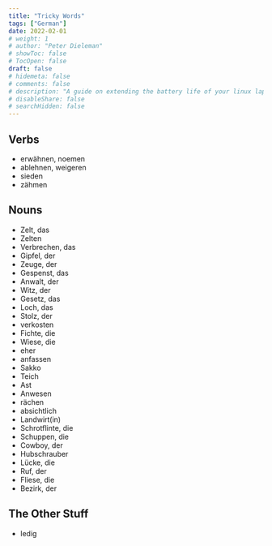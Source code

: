 ```yaml
---
title: "Tricky Words"
tags: ["German"]
date: 2022-02-01
# weight: 1
# author: "Peter Dieleman"
# showToc: false
# TocOpen: false
draft: false
# hidemeta: false
# comments: false
# description: "A guide on extending the battery life of your linux laptop"
# disableShare: false
# searchHidden: false
---
```


## Verbs

- erwähnen, noemen
- ablehnen, weigeren
- sieden
- zähmen

## Nouns

- Zelt, das
- Zelten
- Verbrechen, das
- Gipfel, der
- Zeuge, der
- Gespenst, das
- Anwalt, der
- Witz, der
- Gesetz, das
- Loch, das
- Stolz, der
- verkosten
- Fichte, die
- Wiese, die
- eher
- anfassen
- Sakko
- Teich
- Ast
- Anwesen
- rächen
- absichtlich
- Landwirt(in)
- Schrotflinte, die
- Schuppen, die
- Cowboy, der
- Hubschrauber
- Lücke, die
- Ruf, der
- Fliese, die
- Bezirk, der

## The Other Stuff

- ledig
